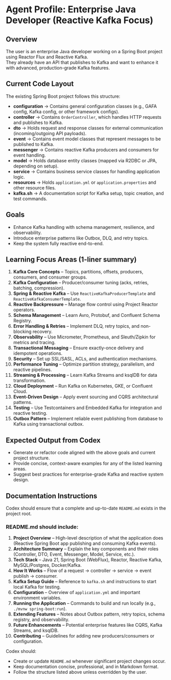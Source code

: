 # Agent Profile: Enterprise Java Developer (Reactive Kafka Focus)

## Overview
The user is an enterprise Java developer working on a Spring Boot project using Reactor Flux and Reactive Kafka.  
They already have an API that publishes to Kafka and want to enhance it with advanced, production-grade Kafka features.

## Current Code Layout
The existing Spring Boot project follows this structure:
- **configuration** → Contains general configuration classes (e.g., GAFA config, Kafka config, or other framework configs).
- **controller** → Contains `OrderController`, which handles HTTP requests and publishes to Kafka.
- **dto** → Holds request and response classes for external communication (incoming/outgoing API payloads).
- **event** → Contains event model classes that represent messages to be published to Kafka.
- **messenger** → Contains reactive Kafka producers and consumers for event handling.
- **model** → Holds database entity classes (mapped via R2DBC or JPA, depending on setup).
- **service** → Contains business service classes for handling application logic.
- **resources** → Holds `application.yml` or `application.properties` and other resource files.
- **kafka.sh** → A documentation script for Kafka setup, topic creation, and test commands.

## Goals
- Enhance Kafka handling with schema management, resilience, and observability.
- Introduce enterprise patterns like Outbox, DLQ, and retry topics.
- Keep the system fully reactive end-to-end.

## Learning Focus Areas (1-liner summary)
1. **Kafka Core Concepts** – Topics, partitions, offsets, producers, consumers, and consumer groups.
2. **Kafka Configuration** – Producer/consumer tuning (acks, retries, batching, compression).
3. **Spring & Reactive Kafka** – Use `ReactiveKafkaProducerTemplate` and `ReactiveKafkaConsumerTemplate`.
4. **Reactive Backpressure** – Manage flow control using Project Reactor operators.
5. **Schema Management** – Learn Avro, Protobuf, and Confluent Schema Registry.
6. **Error Handling & Retries** – Implement DLQ, retry topics, and non-blocking recovery.
7. **Observability** – Use Micrometer, Prometheus, and Sleuth/Zipkin for metrics and tracing.
8. **Transactional Messaging** – Ensure exactly-once delivery and idempotent operations.
9. **Security** – Set up SSL/SASL, ACLs, and authentication mechanisms.
10. **Performance Tuning** – Optimize partition strategy, parallelism, and reactive pipelines.
11. **Streaming & Processing** – Learn Kafka Streams and ksqlDB for data transformation.
12. **Cloud Deployment** – Run Kafka on Kubernetes, GKE, or Confluent Cloud.
13. **Event-Driven Design** – Apply event sourcing and CQRS architectural patterns.
14. **Testing** – Use Testcontainers and Embedded Kafka for integration and reactive testing.
15. **Outbox Pattern** – Implement reliable event publishing from database to Kafka using transactional outbox.

## Expected Output from Codex
- Generate or refactor code aligned with the above goals and current project structure.
- Provide concise, context-aware examples for any of the listed learning areas.
- Suggest best practices for enterprise-grade Kafka and reactive system design.

## Documentation Instructions
Codex should ensure that a complete and up-to-date `README.md` exists in the project root.

### README.md should include:
1. **Project Overview** – High-level description of what the application does (Reactive Spring Boot app publishing and consuming Kafka events).
2. **Architecture Summary** – Explain the key components and their roles (Controller, DTO, Event, Messenger, Model, Service, etc.).
3. **Tech Stack** – Java 21, Spring Boot (WebFlux), Reactor, Reactive Kafka, MySQL/Postgres, Docker/Kafka.
4. **How It Works** – Flow of a request → controller → service → event publish → consumer.
5. **Kafka Setup Guide** – Reference to `kafka.sh` and instructions to start local Kafka for testing.
6. **Configuration** – Overview of `application.yml` and important environment variables.
7. **Running the Application** – Commands to build and run locally (e.g., `./mvnw spring-boot:run`).
8. **Extending Features** – Notes about Outbox pattern, retry topics, schema registry, and observability.
9. **Future Enhancements** – Potential enterprise features like CQRS, Kafka Streams, and ksqlDB.
10. **Contributing** – Guidelines for adding new producers/consumers or configuration.

Codex should:
- Create or update `README.md` whenever significant project changes occur.
- Keep documentation concise, professional, and in Markdown format.
- Follow the structure listed above unless overridden by the user.
